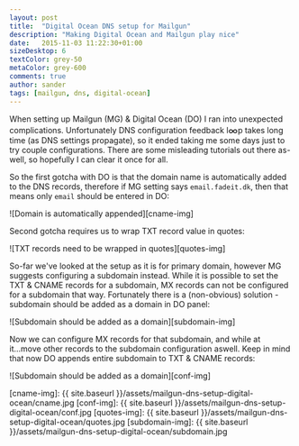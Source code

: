 ```yaml
---
layout: post
title:  "Digital Ocean DNS setup for Mailgun"
description: "Making Digital Ocean and Mailgun play nice"
date:   2015-11-03 11:22:30+01:00
sizeDesktop: 6
textColor: grey-50
metaColor: grey-600
comments: true
author: sander
tags: [mailgun, dns, digital-ocean]
---
```


When setting up Mailgun (MG) & Digital Ocean (DO) I ran into unexpected complications. Unfortunately DNS configuration feedback l<font size="4" style="position:relative; top:2px;">&infin;</font>p takes long time (as DNS settings propagate), so it ended taking me some days just to try couple configurations. There are some misleading tutorials out there as-well, so hopefully I can clear it once for all.

So the first gotcha with DO is that the domain name is automatically added to the DNS records, therefore if MG setting says `email.fadeit.dk`, then that means only `email` should be entered in DO:

![Domain is automatically appended][cname-img]

Second gotcha requires us to wrap TXT record value in quotes:

![TXT records need to be wrapped in quotes][quotes-img]

So-far we've looked at the setup as it is for primary domain, however MG suggests configuring a subdomain instead. While it is possible to set the TXT & CNAME records for a subdomain, MX records can not be configured for a subdomain that way. Fortunately there is a (non-obvious) solution - subdomain should be added as a domain in DO panel:

![Subdomain should be added as a domain][subdomain-img]

Now we can configure MX records for that subdomain, and while at it...move other records to the subdomain configuration aswell. Keep in mind that now DO appends entire subdomain to TXT & CNAME records:

![Subdomain should be added as a domain][conf-img]


[cname-img]: {{ site.baseurl }}/assets/mailgun-dns-setup-digital-ocean/cname.jpg
[conf-img]: {{ site.baseurl }}/assets/mailgun-dns-setup-digital-ocean/conf.jpg
[quotes-img]: {{ site.baseurl }}/assets/mailgun-dns-setup-digital-ocean/quotes.jpg
[subdomain-img]: {{ site.baseurl }}/assets/mailgun-dns-setup-digital-ocean/subdomain.jpg
